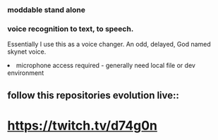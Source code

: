 ### moddable stand alone 
### voice recognition to text, to speech.

Essentially I use this as a voice changer.  An odd, delayed, God named skynet voice.

<li>microphone access required - generally need local file or dev environment
    
<!--<li>holder</li>-->

## follow this repositories evolution live::
# https://twitch.tv/d74g0n
